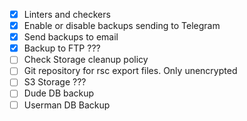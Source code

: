 - [X] Linters and checkers
- [X] Enable or disable backups sending to Telegram
- [X] Send backups to email
- [X] Backup to FTP ???
- [ ] Check Storage cleanup policy
- [ ] Git repository for rsc export files. Only unencrypted
- [ ] S3 Storage ???
- [ ] Dude DB backup
- [ ] Userman DB Backup
